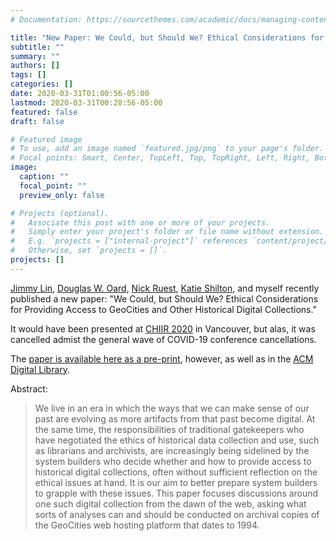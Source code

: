 ```yaml
---
# Documentation: https://sourcethemes.com/academic/docs/managing-content/

title: "New Paper: We Could, but Should We? Ethical Considerations for Providing Access to GeoCities and Other Historical Digital Collections"
subtitle: ""
summary: ""
authors: []
tags: []
categories: []
date: 2020-03-31T01:00:56-05:00
lastmod: 2020-03-31T00:28:56-05:00
featured: false
draft: false

# Featured image
# To use, add an image named `featured.jpg/png` to your page's folder.
# Focal points: Smart, Center, TopLeft, Top, TopRight, Left, Right, BottomLeft, Bottom, BottomRight.
image:
  caption: ""
  focal_point: ""
  preview_only: false

# Projects (optional).
#   Associate this post with one or more of your projects.
#   Simply enter your project's folder or file name without extension.
#   E.g. `projects = ["internal-project"]` references `content/project/deep-learning/index.md`.
#   Otherwise, set `projects = []`.
projects: []
---
```


[Jimmy Lin](https://cs.uwaterloo.ca/~jimmylin/), [Douglas W. Oard](https://ischool.umd.edu/faculty-staff/douglas-w-oard), [Nick Ruest](https://ruebot.net), [Katie Shilton](https://ischool.umd.edu/faculty-staff/katie-shilton), and myself recently published a new paper: "We Could, but Should We? Ethical Considerations for Providing Access to GeoCities and Other Historical Digital Collections." 

It would have been presented at [CHIIR 2020](https://sigir.org/chiir2020/) in Vancouver, but alas, it was cancelled admist the general wave of COVID-19 conference cancellations.

The [paper is available here as a pre-print](https://cs.uwaterloo.ca/~jimmylin/publications/Lin_etal_CHIIR2020.pdf), however, as well as in the [ACM Digital Library](https://dl.acm.org/doi/10.1145/3343413.3377980). 

Abstract:

>We live in an era in which the ways that we can make sense of our past are evolving as more artifacts from that past become digital. At the same time, the responsibilities of traditional gatekeepers who have negotiated the ethics of historical data collection and use, such as librarians and archivists, are increasingly being sidelined by the system builders who decide whether and how to provide access to historical digital collections, often without sufficient reflection on the ethical issues at hand. It is our aim to better prepare system builders to grapple with these issues. This paper focuses discussions around one such digital collection from the dawn of the web, asking what sorts of analyses can and should be conducted on archival copies of the GeoCities web hosting platform that dates to 1994.